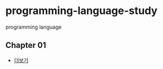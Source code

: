 # programming-language-study

programming language

## Chapter 01

- [더보기][ch04-link]

[ch04-link]: ./ch01/index.md